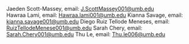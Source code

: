 Jaeden Scott-Massey, email: J.ScottMassey001@umb.edu  
Hawraa Lami, email: Hawraa.lami001@umb.edu
Kianna Savage, email: kianna.savage001@umb.edu
Diego Ruiz Tellode Meneses, email: RuizTellodeMenese001@umb.edu
Sarah Chery, email: Sarah.Chery001@umb.edu
Thu Le, email:  Thu.le006@umb.edu
